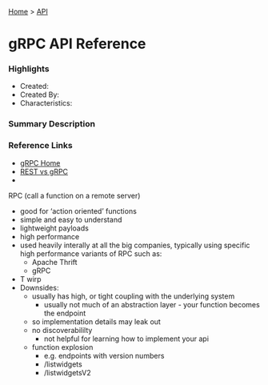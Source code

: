[Home](../) > [API](../apis/)

# gRPC API Reference

### Highlights

- Created:
- Created By:
- Characteristics:

### Summary Description

### Reference Links

- [gRPC Home](https://grpc.io/)
- [REST vs gRPC](https://www.baeldung.com/rest-vs-grpc)
-

RPC (call a function on a remote server)

- good for ‘action oriented’ functions
- simple and easy to understand
- lightweight payloads
- high performance
- used heavily interally at all the big companies, typically using specific high performance variants of RPC such as:
  - Apache Thrift
  - gRPC
- T wirp
- Downsides:
  - usually has high, or tight coupling with the underlying system
    - usually not much of an abstraction layer - your function becomes the endpoint
  - so implementation details may leak out
  - no discoverabililty
    - not helpful for learning how to implement your api
  - function explosion
    - e.g. endpoints with version numbers
    - /listwidgets
    - /listwidgetsV2
